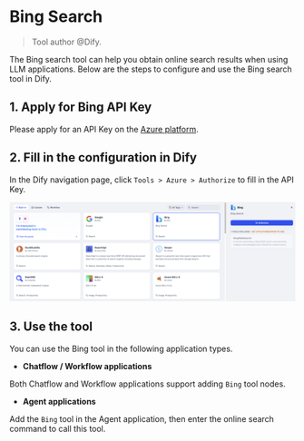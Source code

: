 # Bing Search

> Tool author @Dify.

The Bing search tool can help you obtain online search results when using LLM applications. Below are the steps to configure and use the Bing search tool in Dify.

## 1. Apply for Bing API Key

Please apply for an API Key on the [Azure platform](https://www.microsoft.com/en-us/bing/apis/bing-web-search-api).

## 2. Fill in the configuration in Dify

In the Dify navigation page, click `Tools > Azure > Authorize` to fill in the API Key.

![](../../../../img/tools-bing.png)

## 3. Use the tool

You can use the Bing tool in the following application types.

- **Chatflow / Workflow applications**

Both Chatflow and Workflow applications support adding `Bing` tool nodes.

- **Agent applications**

Add the `Bing` tool in the Agent application, then enter the online search command to call this tool.